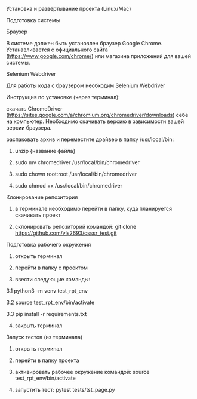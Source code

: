 Установка и развёртывание проекта (Linux/Mac)

Подготовка системы



Браузер

В системе должен быть установлен браузер Google Chrome. Устанавливается с официального сайта (https://www.google.com/chrome/) или магазина приложений для вашей системы.



Selenium Webdriver

Для работы кода с браузером необходим Selenium Webdriver



Инструкция по установке (через терминал):

скачать ChromeDriver (https://sites.google.com/a/chromium.org/chromedriver/downloads) себе на компьютер. Необходимо скачивать версию в зависимости вашей версии браузера.

распаковать архив и переместите драйвер в папку /usr/local/bin:
  
  1. unzip {название файла}
  
  2. sudo mv chromedriver /usr/local/bin/chromedriver
  
  3. sudo chown root:root /usr/local/bin/chromedriver
  
  4. sudo chmod +x /usr/local/bin/chromedriver



Клонирование репозитория

  1. в терминале необходимо перейти в папку, куда планируется скачивать проект
  
  2. склонировать репозиторий командой: git clone https://github.com/vls2693/csssr_test.git
  
Подготовка рабочего окружения

1. открыть терминал

2. перейти в папку с проектом

3. ввести следующие команды:

  3.1 python3 -m venv test_rpt_env

  3.2 source test_rpt_env/bin/activate
  
  3.3 pip install -r requirements.txt

4. закрыть терминал


Запуск тестов (из терминала)

1. открыть терминал

2. перейти в папку проекта

3. активировать рабочее окружение командой: source test_rpt_env/bin/activate

4. запустить тест: pytest tests/tst_page.py
